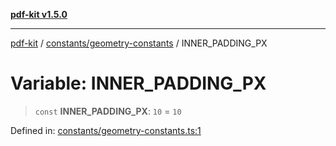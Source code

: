 [**pdf-kit v1.5.0**](../../../README.md)

***

[pdf-kit](../../../modules.md) / [constants/geometry-constants](../README.md) / INNER\_PADDING\_PX

# Variable: INNER\_PADDING\_PX

> `const` **INNER\_PADDING\_PX**: `10` = `10`

Defined in: [constants/geometry-constants.ts:1](https://github.com/AmanKrr/pdf-kit/blob/643d0632fa36ecc0aadec82bd84cd2b2b2eefb0e/src/constants/geometry-constants.ts#L1)
